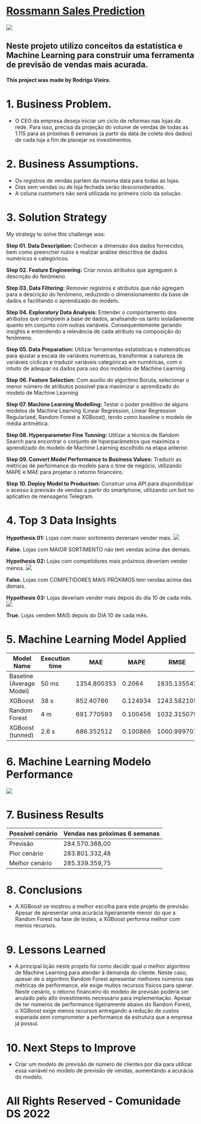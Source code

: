 # [Rossmann Sales Prediction](https://t.me/dsr_rossmann_bot)
![](reports/figures/readme/header.jpg)
## Neste projeto utilizo conceitos da estatística e Machine Learning para construir uma ferramenta de previsão de vendas mais acurada.

#### This project was made by Rodrigo Vieira.

# 1. Business Problem.
- O CEO da empresa deseja iniciar um ciclo de reformas nas lojas da rede. Para isso, precisa da projeção do volume de vendas de todas as 1.115 para as próximas 6 semanas (a partir da data de coleta dos dados) de cada loja a fim de planejar os investimentos.

# 2. Business Assumptions.
- Os registros de vendas partem da mesma data para todas as lojas.
- Dias sem vendas ou de loja fechada serão desconsiderados.
- A coluna *customers* não será utilizada no primeiro ciclo da solução.

# 3. Solution Strategy

My strategy to solve this challenge was:

**Step 01. Data Description:**
Conhecer a dimensão dos dados fornecidos, bem como preencher nulos e realizar análise descritiva de dados numéricos e categóricos.

**Step 02. Feature Engineering:**
Criar novos atributos que agreguem à descrição do fenômeno.

**Step 03. Data Filtering:**
Remover registros e atributos que não agregam para a descrição do fenômeno, reduzindo o dimensionamento da base de dados e facilitando o aprendizado do modelo.

**Step 04. Exploratory Data Analysis:**
Entender o comportamento dos atributos que compoem a base de dados, analisando-os tanto isoladamente quanto em conjunto com outras variáveis. Consequentemente gerando insights e entendendo a relevância de cada atributo na composição do fenômeno.

**Step 05. Data Preparation:**
Utilizar ferramentas estatísticas e matemáticas para ajustar a escala de variáveis numéricas, transformar a natureza de variáveis cíclicas e traduzir variáveis categóricas em numéricas, com o intuito de adequar os dados para uso dos modelos de Machine Learning

**Step 06. Feature Selection:**
Com auxílio do algoritmo Boruta, selecionar o menor número de atributos possível para maximizar o aprendizado do modelo de Machine Learning

**Step 07. Machine Learning Modelling:**
Testar o poder preditivo de alguns modelos de Machine Learning (Linear Regression, Linear Regression Regularized, Random Forest e XGBoost), tendo como baseline o modelo de média aritmética.

**Step 08. Hyperparameter Fine Tunning:**
Utilizar a técnica de Random Search para encontrar o conjunto de hiperparâmetros que maximiza o aprendizado do modelo de Machine Learning escolhido na etapa anterior.

**Step 09. Convert Model Performance to Business Values:**
Traduzir as métricas de performance do modelo para o time de negócio, utilizando MAPE e MAE para projetar o retorno financeiro.

**Step 10. Deploy Model to Production:**
Construir uma API para disponibilizar o acesso à previsão de vendas a partir do smartphone, utilizando um bot no aplicativo de mensagens Telegram.

# 4. Top 3 Data Insights

**Hypothesis 01:** Lojas com maior sortimento deveriam vender mais.
![](reports/figures/readme/h1.jpg)

**False.** Lojas com MAIOR SORTIMENTO não tem vendas acima das demais.

**Hypothesis 02:** Lojas com competidores mais próximos deveriam vender menos.
![](reports/figures/readme/h2.jpg)

**False.** Lojas com COMPETIDORES MAIS PRÓXIMOS tem vendas acima das demais.

**Hypothesis 03:** Lojas deveriam vender mais depois do dia 10 de cada mês.
![](reports/figures/readme/h10.jpg)

**True.** Lojas vendem MAIS depois do DIA 10 de cada mês.

# 5. Machine Learning Model Applied
| Model Name | Execution time | MAE | MAPE | RMSE |
| --- | --- | --- | --- | --- |
| Baseline (Average Model) | 50 ms | 1354.800353 | 0.2064 | 1835.135542 |
| XGBoost | 38 s | 852.40766 | 0.124934 | 1243.582105 |
| Random Forest | 4 m | 691.770593 | 0.100456 | 1032.315079 |
| XGBoost (tunned) | 2.6 s | 686.352512 | 0.100866 | 1000.999707 |

# 6. Machine Learning Modelo Performance
![](reports/figures/readme/performance.jpg)

# 7. Business Results
| Possível cenário | Vendas nas próximas 6 semanas |
|   ---   |     ---      |
| Previsão | 284.570.368,00 |
| Pior cenário | 283.801.332,48 |
| Melhor cenário | 285.339.359,75 |

# 8. Conclusions
- A XGBoost se mostrou a melhor escolha para este projeto de previsão. Apesar de apresentar uma acurácia ligeiramente menor do que a Random Forest na fase de testes, a XGBoost performa melhor com menos recursos.

# 9. Lessons Learned
- A principal lição neste projeto foi como decidir qual o melhor algoritmo de Machine Learning para atender à demanda do cliente. Neste caso, apesar de o algoritmo Random Forest apresentar melhores números nas métricas de performance, ele exige muitos recursos físicos para operar. Neste cenário, o retorno financeiro do modelo de previsão poderia ser anulado pelo alto investimento necessário para implementação. Apesar de ter números de performance ligeiramente abaixo do Random Forest, o XGBoost exige menos recursos entregando a redução de custos esperada sem comprometer a performance da estrutura que a empresa já possui.

# 10. Next Steps to Improve
- Criar um modelo de previsão de número de clientes por dia para utilizar essa variável no modelo de previsão de vendas, aumentando a acurácia do modelo.

# All Rights Reserved - Comunidade DS 2022
